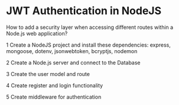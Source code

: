 # JWT Authentication in NodeJS
How to add a security layer when accessing different routes within a Node.js web application?

1 Create a NodeJS project and install these dependencies: express, mongoose, dotenv, jsonwebtoken, bcryptjs, nodemon

2 Create a Node.js server and connect to the Database

3 Create the user model and route

4 Create register and login functionality

5 Create middleware for authentication
